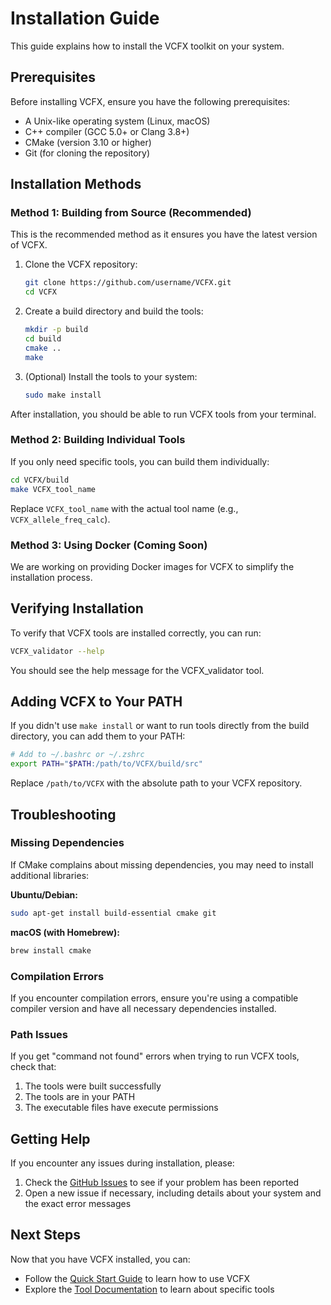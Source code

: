 # Installation Guide

This guide explains how to install the VCFX toolkit on your system.

## Prerequisites

Before installing VCFX, ensure you have the following prerequisites:

- A Unix-like operating system (Linux, macOS)
- C++ compiler (GCC 5.0+ or Clang 3.8+)
- CMake (version 3.10 or higher)
- Git (for cloning the repository)

## Installation Methods

### Method 1: Building from Source (Recommended)

This is the recommended method as it ensures you have the latest version of VCFX.

1. Clone the VCFX repository:
   ```bash
   git clone https://github.com/username/VCFX.git
   cd VCFX
   ```

2. Create a build directory and build the tools:
   ```bash
   mkdir -p build
   cd build
   cmake ..
   make
   ```

3. (Optional) Install the tools to your system:
   ```bash
   sudo make install
   ```

After installation, you should be able to run VCFX tools from your terminal.

### Method 2: Building Individual Tools

If you only need specific tools, you can build them individually:

```bash
cd VCFX/build
make VCFX_tool_name
```

Replace `VCFX_tool_name` with the actual tool name (e.g., `VCFX_allele_freq_calc`).

### Method 3: Using Docker (Coming Soon)

We are working on providing Docker images for VCFX to simplify the installation process.

## Verifying Installation

To verify that VCFX tools are installed correctly, you can run:

```bash
VCFX_validator --help
```

You should see the help message for the VCFX_validator tool.

## Adding VCFX to Your PATH

If you didn't use `make install` or want to run tools directly from the build directory, you can add them to your PATH:

```bash
# Add to ~/.bashrc or ~/.zshrc
export PATH="$PATH:/path/to/VCFX/build/src"
```

Replace `/path/to/VCFX` with the absolute path to your VCFX repository.

## Troubleshooting

### Missing Dependencies

If CMake complains about missing dependencies, you may need to install additional libraries:

**Ubuntu/Debian:**
```bash
sudo apt-get install build-essential cmake git
```

**macOS (with Homebrew):**
```bash
brew install cmake
```

### Compilation Errors

If you encounter compilation errors, ensure you're using a compatible compiler version and have all necessary dependencies installed.

### Path Issues

If you get "command not found" errors when trying to run VCFX tools, check that:

1. The tools were built successfully
2. The tools are in your PATH
3. The executable files have execute permissions

## Getting Help

If you encounter any issues during installation, please:

1. Check the [GitHub Issues](https://github.com/username/VCFX/issues) to see if your problem has been reported
2. Open a new issue if necessary, including details about your system and the exact error messages

## Next Steps

Now that you have VCFX installed, you can:

- Follow the [Quick Start Guide](quickstart.md) to learn how to use VCFX
- Explore the [Tool Documentation](README.md) to learn about specific tools 